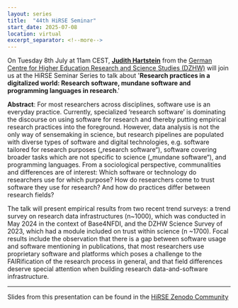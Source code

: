```yaml
---
layout: series
title:  "44th HiRSE Seminar"
start_date: 2025-07-08
location: virtual
excerpt_separator: <!--more-->
---
```


On Tuesday 8th July at 11am CEST, **[Judith Hartstein](https://www.dzhw.eu/gmbh/mitarbeiter?m_id=759)** from the [German Centre for Higher Education Research and Science Studies (DZHW)](https://www.dzhw.eu/index_html) will join us at the HiRSE Seminar Series to talk about '**Research practices in a digitalized world: Research software, mundane software and programming languages in research**.'
<!--more-->

**Abstract**: For most researchers across disciplines, software use is an everyday practice. Currently, specialized ‘research software’ is dominating the discourse on using software for research and thereby putting empirical research practices into the foreground. However, data analysis is not the only way of sensemaking in science, but research pipelines are populated with diverse types of software and digital technologies, e.g. software tailored for research purposes („research software“), software covering broader tasks which are not specific to science („mundane software“), and programming languages. From a sociological perspective, communalities and differences are of interest: Which software or technology do researchers use for which purpose? How do researchers come to trust software they use for research? And how do practices differ between research fields?

The talk will present empirical results from two recent trend surveys: a trend survey on research data infrastructures (n~1000), which was conducted in May 2024 in the context of Base4NFDI, and the DZHW Science Survey of 2023, which had a module included on trust within science (n ~1700). Focal results include the observation that there is a gap between software usage and software mentioning in publications, that most researchers use proprietary software and platforms which poses a challenge to the FAIRification of the research process in general, and that field differences deserve special attention when building research data-and-software infrastructure.





------

Slides from this presentation can be found in the [HiRSE Zenodo Community](https://zenodo.org/records/15852934)
